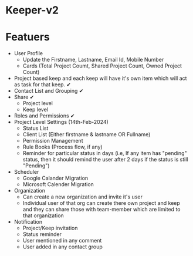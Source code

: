 # Keeper-v2

# Featuers
- User Profile
  - Update the Firstname, Lastname, Email Id, Mobile Number
  - Cards (Total Project Coumt, Shared Project Count, Owned Project Count)
- Project based keep and each keep will have it's own item which will act as task for that keep. ✔
- Contact List and Grouping ✔
- Share ✔
  - Project level
  - Keep level
- Roles and Permissions ✔
- Project Level Settings (14th-Feb-2024)
  - Status List
  - Client List (Either firstname & lastname OR Fullname)
  - Permission Management
  - Rule Books (Process flow, if any)
  - Reminder for particular status in days (i.e, If any item has "pending" status, then it should remind the user after 2 days if the status is still "Pending")
- Scheduler
  - Google Calander Migration
  - Microsoft Calender Migration
- Organization
  - Can create a new organization and invite it's user
  - Individual user of that org can create there own project and keep and they can share those with team-member which are limited to that organization
- Notification
  - Project/Keep invitation
  - Status reminder
  - User mentioned in any comment
  - User added in any contact group
